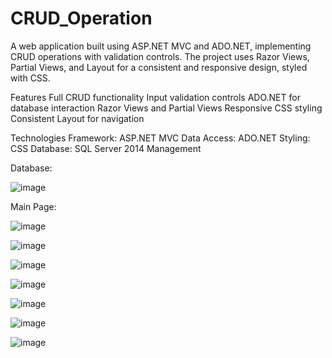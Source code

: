 # CRUD_Operation

A web application built using ASP.NET MVC and ADO.NET, implementing CRUD operations with validation controls. The project uses Razor Views, Partial Views, and Layout for a consistent and responsive design, styled with CSS.

Features
Full CRUD functionality
Input validation controls
ADO.NET for database interaction
Razor Views and Partial Views
Responsive CSS styling
Consistent Layout for navigation

Technologies
Framework: ASP.NET MVC
Data Access: ADO.NET
Styling: CSS
Database: SQL Server 2014 Management

Database:

![image](https://github.com/user-attachments/assets/3ddfd016-526e-47b4-8af7-4b89780ebf24)

Main Page:

![image](https://github.com/user-attachments/assets/658ab8fd-f4cc-4d23-b92e-7fe8e837543d)

![image](https://github.com/user-attachments/assets/ba64ef4d-6545-4ba1-8f04-7db48ef0f1c9)

![image](https://github.com/user-attachments/assets/2e01d38c-51de-4576-ba4c-42ae351b23d2)

![image](https://github.com/user-attachments/assets/f5e5ddde-d463-4d5e-8619-a9d84b5648de)

![image](https://github.com/user-attachments/assets/80b1659e-2ed7-40ee-8f69-9edac9df447f)

![image](https://github.com/user-attachments/assets/b9343822-3fef-4cfa-b3ec-2593ff3abf05)

![image](https://github.com/user-attachments/assets/26fbc059-6a61-4e30-a99c-8d9556c9328f)











